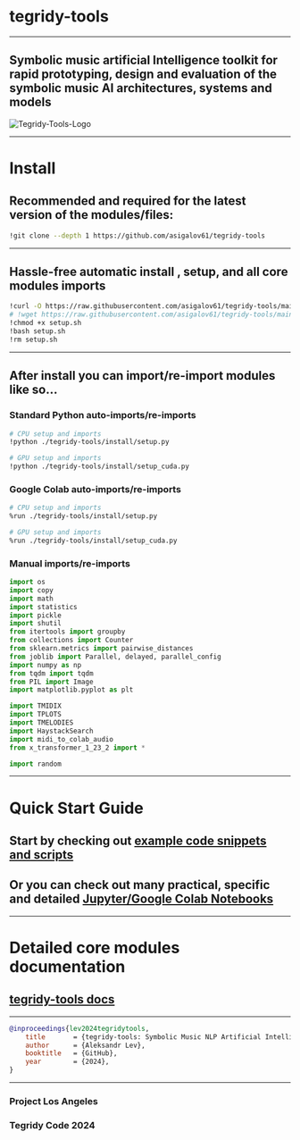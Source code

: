 # tegridy-tools

***

## Symbolic music artificial Intelligence toolkit for rapid prototyping, design and evaluation of the symbolic music AI architectures, systems and models

![Tegridy-Tools-Logo](https://github.com/user-attachments/assets/25539aeb-c4fa-4a84-ae43-f73c1db3fe9b)

***

# Install

## Recommended and required for the latest version of the modules/files: 

```sh
!git clone --depth 1 https://github.com/asigalov61/tegridy-tools
```

***

## Hassle-free automatic install , setup, and all core modules imports

```sh
!curl -O https://raw.githubusercontent.com/asigalov61/tegridy-tools/main/install/setup.sh
# !wget https://raw.githubusercontent.com/asigalov61/tegridy-tools/main/install/setup.sh
!chmod +x setup.sh
!bash setup.sh
!rm setup.sh
```

***

## After install you can import/re-import modules like so...

### Standard Python auto-imports/re-imports

```sh
# CPU setup and imports
!python ./tegridy-tools/install/setup.py
```

```sh
# GPU setup and imports
!python ./tegridy-tools/install/setup_cuda.py
```

### Google Colab auto-imports/re-imports

```sh
# CPU setup and imports
%run ./tegridy-tools/install/setup.py
```

```sh
# GPU setup and imports
%run ./tegridy-tools/install/setup_cuda.py
```

### Manual imports/re-imports

```python
import os
import copy
import math
import statistics
import pickle
import shutil
from itertools import groupby
from collections import Counter
from sklearn.metrics import pairwise_distances
from joblib import Parallel, delayed, parallel_config
import numpy as np
from tqdm import tqdm
from PIL import Image
import matplotlib.pyplot as plt

import TMIDIX
import TPLOTS
import TMELODIES
import HaystackSearch
import midi_to_colab_audio
from x_transformer_1_23_2 import *

import random
```

***

# Quick Start Guide

## Start by checking out [example code snippets and scripts](https://github.com/asigalov61/tegridy-tools/tree/main/Examples)

## Or you can check out many practical, specific and detailed [Jupyter/Google Colab Notebooks](https://github.com/asigalov61/tegridy-tools/tree/main/tegridy-tools/notebooks)

***

# Detailed core modules documentation

## [tegridy-tools docs](https://github.com/asigalov61/tegridy-tools/tree/main/docs)

***

```bibtex
@inproceedings{lev2024tegridytools,
    title       = {tegridy-tools: Symbolic Music NLP Artificial Intelligence Toolkit},
    author      = {Aleksandr Lev},
    booktitle   = {GitHub},
    year        = {2024},
}
```
***

### Project Los Angeles
### Tegridy Code 2024
